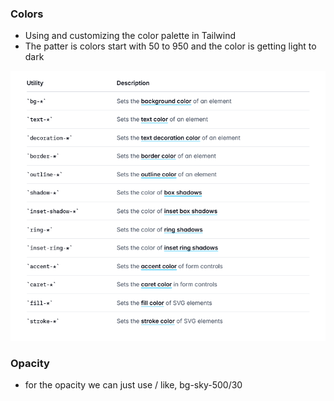 ### Colors
* Using and customizing  the color palette in Tailwind
* The patter is colors start with 50 to 950 and the color is
getting light to dark

![](./color.png)

### Opacity
- for the opacity we can just use /<value> like,
bg-sky-500/30